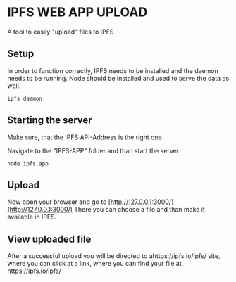 # IPFS WEB APP UPLOAD

A tool to easily "upload" files to IPFS


## Setup

In order to function correctly, IPFS needs to be installed and the daemon needs to be running.
Node should be installed and used to serve the data as well.

```
ipfs daemon
```


## Starting the server

Make sure, that the IPFS API-Address is the right one.

Navigate to the "IPFS-APP" folder and than start the server:
```
node ipfs.app
```


## Upload

Now open your browser and go to [http://127.0.0.1:3000/](http://127.0.0.1:3000/)
There you can choose a file and than make it available in IPFS.


## View uploaded file

After a successful upload you will be directed to ahttps://ipfs.io/ipfs/ site, where you can click at a link, where you can find your file at https://ipfs.io/ipfs/<hash>
